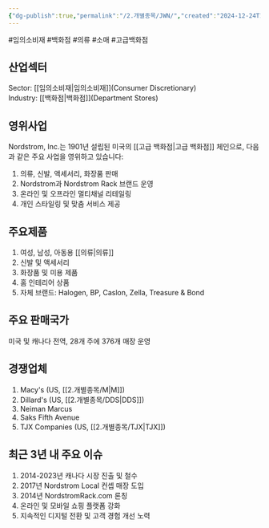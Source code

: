 ```yaml
---
{"dg-publish":true,"permalink":"/2.개별종목/JWN/","created":"2024-12-24T15:08:57.553+09:00","updated":"2025-06-03T20:05:59.701+09:00"}
---
```


#임의소비재 #백화점 #의류 #소매 #고급백화점


## 산업섹터

Sector: [[임의소비재\|임의소비재]](Consumer Discretionary)  
Industry: [[백화점\|백화점]](Department Stores)

## 영위사업

Nordstrom, Inc.는 1901년 설립된 미국의 [[고급 백화점\|고급 백화점]] 체인으로, 다음과 같은 주요 사업을 영위하고 있습니다:

1. 의류, 신발, 액세서리, 화장품 판매
2. Nordstrom과 Nordstrom Rack 브랜드 운영
3. 온라인 및 오프라인 멀티채널 리테일링
4. 개인 스타일링 및 맞춤 서비스 제공

## 주요제품

1. 여성, 남성, 아동용 [[의류\|의류]]
2. 신발 및 액세서리
3. 화장품 및 미용 제품
4. 홈 인테리어 상품
5. 자체 브랜드: Halogen, BP, Caslon, Zella, Treasure & Bond

## 주요 판매국가

미국 및 캐나다 전역, 28개 주에 376개 매장 운영

## 경쟁업체

1. Macy's (US, [[2.개별종목/M\|M]])
2. Dillard's (US, [[2.개별종목/DDS\|DDS]])
3. Neiman Marcus
4. Saks Fifth Avenue
5. TJX Companies (US, [[2.개별종목/TJX\|TJX]])

## 최근 3년 내 주요 이슈

1. 2014-2023년 캐나다 시장 진출 및 철수
2. 2017년 Nordstrom Local 컨셉 매장 도입
3. 2014년 NordstromRack.com 론칭
4. 온라인 및 모바일 쇼핑 플랫폼 강화
5. 지속적인 디지털 전환 및 고객 경험 개선 노력